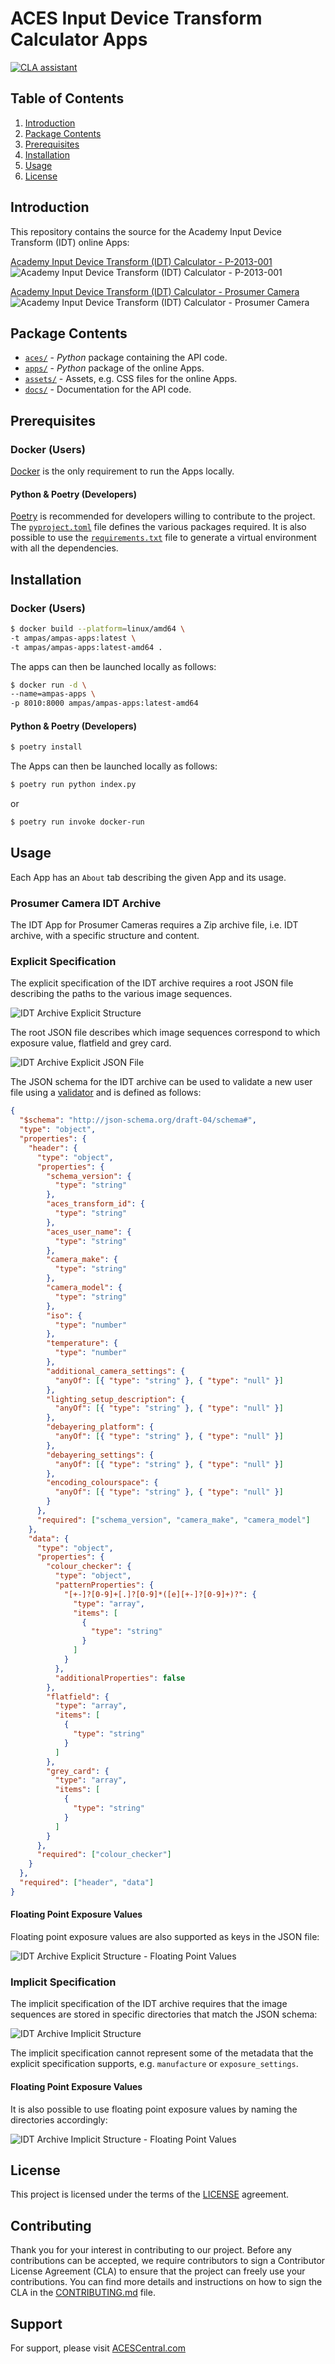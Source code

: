 # ACES Input Device Transform Calculator Apps

[![CLA assistant](https://cla-assistant.io/readme/badge/ampas/idt-calculator)](https://cla-assistant.io/ampas/idt-calculator)

## Table of Contents

1. [Introduction](#introduction)
2. [Package Contents](#package-contents)
3. [Prerequisites](#prerequisites)
4. [Installation](#installation)
5. [Usage](#usage)
6. [License](#license)

## Introduction

This repository contains the source for the Academy Input Device Transform (IDT)
online Apps:

[Academy Input Device Transform (IDT) Calculator - P-2013-001](https://beta.devtools.acescentral.com/apps/idt_calculator_p_2013_001)
![Academy Input Device Transform (IDT) Calculator - P-2013-001](docs/_static/idt_calculator_p_2013_001.png)

[Academy Input Device Transform (IDT) Calculator - Prosumer Camera](https://beta.devtools.acescentral.com/apps/idt_calculator_prosumer_camera)
![Academy Input Device Transform (IDT) Calculator - Prosumer Camera](docs/_static/idt_calculator_prosumer_camera.png)

## Package Contents

- [`aces/`](./aces) - _Python_ package containing the API code.
- [`apps/`](./apps) - _Python_ package of the online Apps.
- [`assets/`](./assets) - Assets, e.g. CSS files for the online Apps.
- [`docs/`](./docs) - Documentation for the API code.

## Prerequisites

### Docker (Users)

[Docker](https://www.docker.com) is the only requirement to run the Apps locally.

#### Python & Poetry (Developers)

[Poetry](https://python-poetry.org) is recommended for developers willing to contribute to the project.
The [`pyproject.toml`](./pyproject.toml) file defines the various packages required.
It is also possible to use the [`requirements.txt`](./requirements.txt) file to generate a virtual environment with all the dependencies.

## Installation

### Docker (Users)

```bash
$ docker build --platform=linux/amd64 \
-t ampas/ampas-apps:latest \
-t ampas/ampas-apps:latest-amd64 .
```

The apps can then be launched locally as follows:

```bash
$ docker run -d \
--name=ampas-apps \
-p 8010:8000 ampas/ampas-apps:latest-amd64
```

#### Python & Poetry (Developers)

```bash
$ poetry install
```

The Apps can then be launched locally as follows:

```bash
$ poetry run python index.py
```

or

```bash
$ poetry run invoke docker-run
```

## Usage

Each App has an `About` tab describing the given App and its usage.

### Prosumer Camera IDT Archive

The IDT App for Prosumer Cameras requires a Zip archive file, i.e. IDT archive, with a specific structure and content.

### Explicit Specification

The explicit specification of the IDT archive requires a root JSON file describing the paths to the various image sequences.

![IDT Archive Explicit Structure](docs/_static/idt_archive_explicit_structure.png)

The root JSON file describes which image sequences correspond to which exposure value, flatfield and grey card.

![IDT Archive Explicit JSON File](docs/_static/idt_archive_explicit_json_file.png)

The JSON schema for the IDT archive can be used to validate a new user file using a [validator](http://www.jsonschemavalidator.net/) and is defined as follows:

```json
{
  "$schema": "http://json-schema.org/draft-04/schema#",
  "type": "object",
  "properties": {
    "header": {
      "type": "object",
      "properties": {
        "schema_version": {
          "type": "string"
        },
        "aces_transform_id": {
          "type": "string"
        },
        "aces_user_name": {
          "type": "string"
        },
        "camera_make": {
          "type": "string"
        },
        "camera_model": {
          "type": "string"
        },
        "iso": {
          "type": "number"
        },
        "temperature": {
          "type": "number"
        },
        "additional_camera_settings": {
          "anyOf": [{ "type": "string" }, { "type": "null" }]
        },
        "lighting_setup_description": {
          "anyOf": [{ "type": "string" }, { "type": "null" }]
        },
        "debayering_platform": {
          "anyOf": [{ "type": "string" }, { "type": "null" }]
        },
        "debayering_settings": {
          "anyOf": [{ "type": "string" }, { "type": "null" }]
        },
        "encoding_colourspace": {
          "anyOf": [{ "type": "string" }, { "type": "null" }]
        }
      },
      "required": ["schema_version", "camera_make", "camera_model"]
    },
    "data": {
      "type": "object",
      "properties": {
        "colour_checker": {
          "type": "object",
          "patternProperties": {
            "[+-]?[0-9]+[.]?[0-9]*([e][+-]?[0-9]+)?": {
              "type": "array",
              "items": [
                {
                  "type": "string"
                }
              ]
            }
          },
          "additionalProperties": false
        },
        "flatfield": {
          "type": "array",
          "items": [
            {
              "type": "string"
            }
          ]
        },
        "grey_card": {
          "type": "array",
          "items": [
            {
              "type": "string"
            }
          ]
        }
      },
      "required": ["colour_checker"]
    }
  },
  "required": ["header", "data"]
}
```

#### Floating Point Exposure Values

Floating point exposure values are also supported as keys in the JSON file:

![IDT Archive Explicit Structure - Floating Point Values](docs/_static/idt_archive_explicit_json_file_floating_point_ev.png)

### Implicit Specification

The implicit specification of the IDT archive requires that the image sequences are stored in specific directories that match the JSON schema:

![IDT Archive Implicit Structure](docs/_static/idt_archive_implicit_structure.png)

The implicit specification cannot represent some of the metadata that the explicit specification supports, e.g. `manufacture` or `exposure_settings`.

#### Floating Point Exposure Values

It is also possible to use floating point exposure values by naming the directories accordingly:

![IDT Archive Implicit Structure - Floating Point Values](docs/_static/idt_archive_implicit_structure_fractional_ev.png)

## License

This project is licensed under the terms of the [LICENSE](./LICENSE.md) agreement.

## Contributing

Thank you for your interest in contributing to our project. Before any contributions can be accepted, we require contributors to sign a Contributor License Agreement (CLA) to ensure that the project can freely use your contributions. You can find more details and instructions on how to sign the CLA in the [CONTRIBUTING.md](./CONTRIBUTING.md) file.

## Support

For support, please visit [ACESCentral.com](https://acescentral.com)

